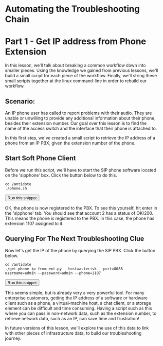 # Automating the Troubleshooting Chain

# Part 1 - Get IP address from Phone Extension

In this lesson, we'll talk about breaking a common workflow down into smaller pieces.  Using the knowledge we gained from previous lessons, we'll build a small script for each piece of the workflow.  Finally, we'll string these small scripts together at the linux command-line in order to rebuild our workflow.

## Scenario:

An IP phone user has called to report problems with their audio.  They are unable or unwilling to provide any additional information about their phone, besides their extension number.  Our goal over this lesson is to find the name of the access switch and the interface that their phone is attached to.

In this first step, we've created a small script to retrieve the IP address of a phone from an IP PBX, given the extension number of the phone.  

## Start Soft Phone Client

Before we run this script, we'll have to start the SIP phone software located on the 'sipphone' box.  Click the button below to do this.

```
cd /antidote
./phone.sh
```
<button type="button" class="btn btn-primary btn-sm" onclick="runSnippetInTab('sipphone', this)">Run this snippet</button>

OK, the phone is now registered to the PBX.  To see this yourself, hit enter in the 'sipphone' tab.  You should see that account 2 has a status of OK/200.  This means the phone is registered to the PBX.
In this case, the phone has extension 1107 assigned to it.

## Querying For The Next Troubleshooting Clue

Now let's get the IP of the phone by querying the SIP PBX.  Click the button below.

```
cd /antidote
./get-phone-ip-from-ext.py --host=asterisk --port=8088 --username=admin --password=admin --phone=1107
```
<button type="button" class="btn btn-primary btn-sm" onclick="runSnippetInTab('linux1', this)">Run this snippet</button>

This seems simple, but is already very a very powerful tool. For many enterprise customers, getting the IP address of a software or hardware client such as a phone, a virtual-machine host, a chat client, or a storage element can be difficult and time consuming. Having a script such as this where you can pass in non-network data, such as the extension number, to retrieve network data, such as an IP, can save time and frustration!

In future versions of this lesson, we'll explore the use of this data to link with other pieces of infrastructure data, to build our troubleshooting journey.

